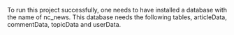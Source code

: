 To run this project successfully, one needs to have installed a database with the name of nc_news. This database needs the following tables, articleData, commentData, topicData and userData.
